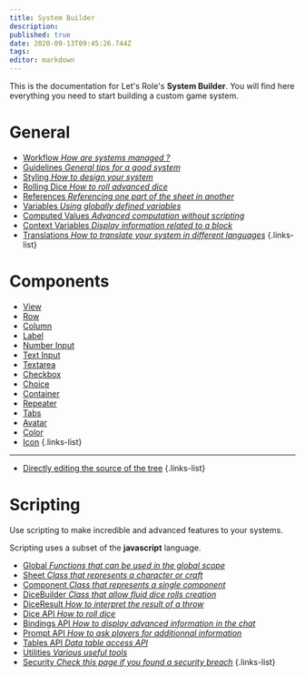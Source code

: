 ```yaml
---
title: System Builder
description: 
published: true
date: 2020-09-13T09:45:26.744Z
tags: 
editor: markdown
---
```


This is the documentation for Let's Role's **System Builder**. You will find here everything you need to start building a custom game system.

# General
* [Workflow *How are systems managed ?*](/system-builder/general/workflow) 
* [Guidelines *General tips for a good system*](/system-builder/general/guidelines)
* [Styling *How to design your system*](/en/system-builder/general/styling) 
* [Rolling Dice *How to roll advanced dice*](/en/system-builder/general/rolling-dice) 
* [References *Referencing one part of the sheet in another*](/en/system-builder/general/references) 
* [Variables *Using globally defined variables*](/en/system-builder/general/variables) 
* [Computed Values *Advanced computation without scripting*](/en/system-builder/general/computed-values) 
* [Context Variables *Display information related to a block*](/en/system-builder/general/context-variables) 
* [Translations *How to translate your system in different languages*](/en/system-builder/general/translations) 
{.links-list}

# Components
* [View](/system-builder/component/view) 
* [Row](/system-builder/component/row) 
* [Column](/system-builder/component/column) 
* [Label](/system-builder/component/label) 
* [Number Input](/system-builder/component/number-input) 
* [Text Input](/system-builder/component/text-input) 
* [Textarea](/system-builder/component/textarea) 
* [Checkbox](/system-builder/component/checkbox)
* [Choice](/system-builder/component/choice)
* [Container](/system-builder/component/container) 
* [Repeater](/system-builder/component/repeater)
* [Tabs](/system-builder/component/tabs)
* [Avatar](/system-builder/component/avatar)
* [Color](/system-builder/component/color)
* [Icon](/system-builder/component/icon) 
{.links-list}
---
* [Directly editing the source of the tree](/en/system-builder/scripting/source-editor) 
{.links-list}

# Scripting
Use scripting to make incredible and advanced features to your systems.

Scripting uses a subset of the **javascript** language.

* [Global *Functions that can be used in the global scope*](/system-builder/scripting/global)
* [Sheet *Class that represents a character or craft*](/system-builder/scripting/sheet)
* [Component *Class that represents a single component*](/system-builder/scripting/component)
* [DiceBuilder *Class that allow fluid dice rolls creation*](/system-builder/scripting/dice-builder)
* [DiceResult *How to interpret the result of a throw*](/system-builder/scripting/dice-result)
* [Dice API *How to roll dice*](/system-builder/scripting/dice-api)
* [Bindings API *How to display advanced information in the chat*](/system-builder/scripting/bindings)
* [Prompt API *How to ask players for additionnal information*](/system-builder/scripting/prompt)
* [Tables API *Data table access API*](/system-builder/scripting/tables)
* [Utilities *Various useful tools*](/system-builder/scripting/utilities)
* [Security *Check this page if you found a security breach*](/system-builder/scripting/security)
{.links-list}
